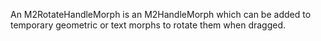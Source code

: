 An M2RotateHandleMorph is an M2HandleMorph which can be added to temporary geometric or text morphs to rotate them when dragged.
